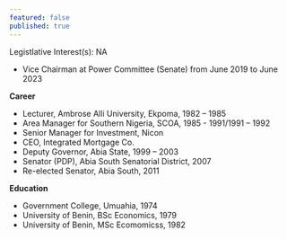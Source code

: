 ```yaml
---
featured: false
published: true
---
```

Legistlative Interest(s): NA

* Vice Chairman at Power Committee (Senate) from June 2019 to June 2023

**Career**

* Lecturer, Ambrose Alli University, Ekpoma, 1982 – 1985
* Area Manager for Southern Nigeria, SCOA, 1985 - 1991/1991 – 1992
* Senior Manager for Investment, Nicon
* CEO, Integrated Mortgage Co.
* Deputy Governor, Abia State, 1999 – 2003
* Senator (PDP), Abia South Senatorial District, 2007
* Re-elected Senator, Abia South, 2011

**Education**

* Government College, Umuahia, 1974
* University of Benin, BSc Economics, 1979
* University of Benin, MSc Ecomomicss, 1982
